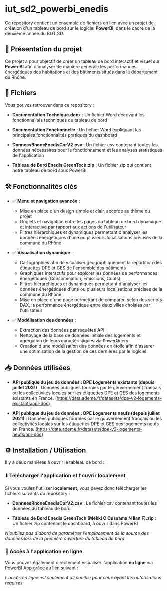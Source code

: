 # iut_sd2_powerbi_enedis

Ce repository contient un ensemble de fichiers en lien avec un projet de création d'un tableau de bord sur le logiciel **PowerBI**, dans le cadre de la deuxième année du BUT SD.


## 📄 Présentation du projet

Ce projet a pour objectif de créer un tableau de bord interactif et visuel sur **Power BI** afin d'analyser de manière générale les performances énergétiques des habitations et des bâtiments situés dans le département du Rhône. 


## 📂 Fichiers 
Vous pouvez retrouver dans ce repository :

* **Documentation Technique.docx** : Un fichier Word décrivant les fonctionnalités techniques du tableau de bord 

* **Documentation Fonctionnelle** : Un fichier Word expliquant les principales fonctionnalités pratiques du dashboard 

* **DonneesRhoneEnedisCorV2.csv** : Un fichier csv contenant toutes les données nécessaires pour le fonctionnement et les analyses statistiques de l'application

* **Tableau de Bord Enedis GreenTech.zip** : Un fichier zip qui contient notre tableau de bord sous PowerBI 


## 🛠️ Fonctionnalités clés

- ✅ **Menu et navigation avancée** : 
	* Mise en place d'un design simple et clair, accordé au thème du projet 
	* Onglets et navigation entre les pages du tableau de bord dynamique et interactive par rapport aux actions de l'utilisateur 
	* Filtres hiérarchiques et dynamiques permettant d'analyser les données énergétiques d'une ou plusieurs localisations précises de la commune du Rhône


 - ✅ **Visualisation dynamique** : 
	* Cartographies afin de visualiser géographiquement la répartition des étiquettes DPE et GES de l'ensemble des bâtiments
	* Graphiques interactifs pour explorer les données de performances énergétiques (Consommation, Émissions, Coûts)
	* Filtres hiérarchiques et dynamiques permettant d'analyser les données énergétiques d'une ou plusieurs localisations précises de la commune du Rhône
	* Mise en place d'une page permettant de comparer, selon des scripts DAX, la performance énergétique entre deux villes choisies par l'utilisateur 


- ✅ **Modélisation des données** : 

	* Extraction des données par requêtes API
	* Nettoyage de la base de données initiale des logements et agrégation de leurs caractéristiques via PowerQuery
	* Création d'une modélisation des données en étoile afin d'assurer une optimisation de la gestion de ces dernières par le logiciel


## 📥 Données utilisées


- **API publique du jeu de données : DPE Logements existants (depuis juillet 2021)** : Données publiques fournies par le gouvernement français ou les collectivités locales sur les étiquettes DPE et GES des logements existants en France. (https://data.ademe.fr/datasets/dpe-v2-logements-existants/api-doc)

- **API publique du jeu de données : DPE Logements neufs (depuis juillet 2021)** : Données publiques fournies par le gouvernement français ou les collectivités locales sur les étiquettes DPE et GES des logements neufs en France. (https://data.ademe.fr/datasets/dpe-v2-logements-neufs/api-doc)



## ⚙️ Installation / Utilisation


Il y a deux manières à ouvrir le tableau de bord :

### ⬇️ Télécharger l'application et l'ouvrir localement 

Si vous voulez l'utiliser **localement**, vous devez donc télécharger les fichiers suivants du repository :

* **DonneesRhoneEnedisCorV2.csv** : Le fichier csv contenant toutes les données du tableau de bord

* **Tableau de Bord Enedis GreenTech (Mekki C Oussama N Ilan F).zip** : Un fichier zip contenant le dashboard, à ouvrir dans PowerBI

*N'oubliez pas d'abord de paramétrer l'emplacement de la source des données lors de la première ouverture du tableau de bord*

### 🔗 Accès à l'application en ligne 

Vous pouvez également directement visualiser l'application **en ligne** via PowerBI App grâce au lien suivant :



*L'accès en ligne est seulement disponible pour ceux ayant les autorisations requises*

